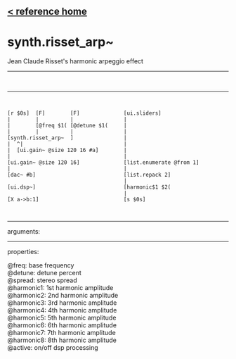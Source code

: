[< reference home](index.html)
---

# synth.risset_arp~


Jean Claude Risset&#39;s harmonic arpeggio effect

---

<br>


---


```


[r $0s]  [F]        [F]              [ui.sliders]
|        |          |                |
|        [@freq $1( [@detune $1(     |
|        |          |                |
[synth.risset_arp~  ]                |
|  ^|                                |
|  [ui.gain~ @size 120 16 #a]        |
|                                    |
[ui.gain~ @size 120 16]              [list.enumerate @from 1]
|                                    |
[dac~ #b]                            [list.repack 2]
                                     |
[ui.dsp~]                            [harmonic$1 $2(
                                     |
[X a->b:1]                           [s $0s]

            
```

---
arguments:


---
properties:

@freq: base
            frequency<br>
@detune: detune
            percent<br>
@spread: stereo
            spread<br>
@harmonic1: 1st
            harmonic amplitude<br>
@harmonic2: 2nd
            harmonic amplitude<br>
@harmonic3: 3rd
            harmonic amplitude<br>
@harmonic4: 4th
            harmonic amplitude<br>
@harmonic5: 5th
            harmonic amplitude<br>
@harmonic6: 6th
            harmonic amplitude<br>
@harmonic7: 7th
            harmonic amplitude<br>
@harmonic8: 8th
            harmonic amplitude<br>
@active: on/off dsp
            processing<br>

